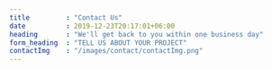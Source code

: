 ```yaml
---
title         : "Contact Us"
date          : 2019-12-23T20:17:01+06:00
heading       : "We'll get back to you within one business day"
form_heading  : "TELL US ABOUT YOUR PROJECT"
contactImg    : "/images/contact/contactImg.png"
---
```

